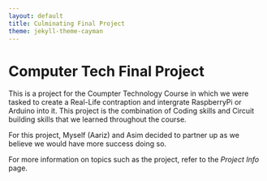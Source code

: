 ```yaml
---
layout: default
title: Culminating Final Project
theme: jekyll-theme-cayman
---
```


# Computer Tech Final Project

This is a project for the Coumpter Technology Course in which we were tasked to create a Real-Life contraption and intergrate RaspberryPi or Arduino into it. This project is the combination of Coding skills and Circuit building skills that we learned throughout the course.

For this project, Myself (Aariz) and Asim decided to partner up as we believe we would have more success doing so.

For more information on topics such as the project, refer to the *Project Info* page.
